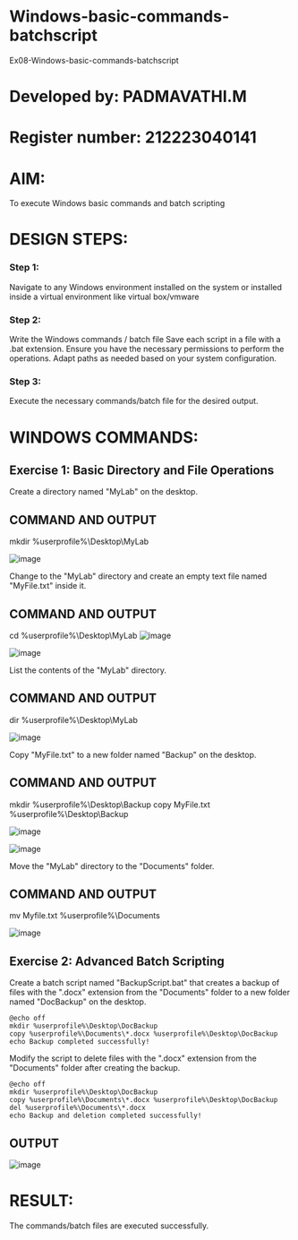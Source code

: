 # Windows-basic-commands-batchscript
Ex08-Windows-basic-commands-batchscript
# Developed by: PADMAVATHI.M
# Register number: 212223040141
# AIM:
To execute Windows basic commands and batch scripting

# DESIGN STEPS:

### Step 1:

Navigate to any Windows environment installed on the system or installed inside a virtual environment like virtual box/vmware 

### Step 2:

Write the Windows commands / batch file
Save each script in a file with a .bat extension.
Ensure you have the necessary permissions to perform the operations.
Adapt paths as needed based on your system configuration.
### Step 3:

Execute the necessary commands/batch file for the desired output. 

# WINDOWS COMMANDS:
## Exercise 1: Basic Directory and File Operations
Create a directory named "MyLab" on the desktop.


## COMMAND AND OUTPUT
mkdir %userprofile%\Desktop\MyLab

![image](https://github.com/PadmavathiMuthukumar/Windows-basic-commands-batchscript/assets/154965880/110b138d-8d42-4538-8601-324e87d4b2d3)

Change to the "MyLab" directory and create an empty text file named "MyFile.txt" inside it.


## COMMAND AND OUTPUT
cd %userprofile%\Desktop\MyLab
![image](https://github.com/PadmavathiMuthukumar/Windows-basic-commands-batchscript/assets/154965880/1db40059-38fa-4591-bf61-3f15672ffc5a)


![image](https://github.com/PadmavathiMuthukumar/Windows-basic-commands-batchscript/assets/154965880/beb6cd00-6578-4911-99db-8cb0c1d49463)

List the contents of the "MyLab" directory.


## COMMAND AND OUTPUT
dir %userprofile%\Desktop\MyLab

![image](https://github.com/PadmavathiMuthukumar/Windows-basic-commands-batchscript/assets/154965880/d94338dc-a81a-4eee-a80a-fcdede389ffb)

Copy "MyFile.txt" to a new folder named "Backup" on the desktop.

## COMMAND AND OUTPUT
mkdir %userprofile%\Desktop\Backup copy MyFile.txt %userprofile%\Desktop\Backup


![image](https://github.com/PadmavathiMuthukumar/Windows-basic-commands-batchscript/assets/154965880/df5478d2-aee9-40bd-9847-641b80df1664)

![image](https://github.com/PadmavathiMuthukumar/Windows-basic-commands-batchscript/assets/154965880/c2ecd6d7-344d-419b-9dec-f0e9304b896a)

Move the "MyLab" directory to the "Documents" folder.
## COMMAND AND OUTPUT
mv Myfile.txt %userprofile%\Documents

![image](https://github.com/PadmavathiMuthukumar/Windows-basic-commands-batchscript/assets/154965880/be3a11ff-25be-436c-9f27-0921bccd5487)
## Exercise 2: Advanced Batch Scripting
Create a batch script named "BackupScript.bat" that creates a backup of files with the ".docx" extension from the "Documents" folder to a new folder named "DocBackup" on the desktop.
```
@echo off
mkdir %userprofile%\Desktop\DocBackup
copy %userprofile%\Documents\*.docx %userprofile%\Desktop\DocBackup
echo Backup completed successfully!
```
Modify the script to delete files with the ".docx" extension from the "Documents" folder after creating the backup.
```
@echo off
mkdir %userprofile%\Desktop\DocBackup
copy %userprofile%\Documents\*.docx %userprofile%\Desktop\DocBackup
del %userprofile%\Documents\*.docx
echo Backup and deletion completed successfully!
```
## OUTPUT
![image](https://github.com/PadmavathiMuthukumar/Windows-basic-commands-batchscript/assets/154965880/c8c4d90d-f1b2-4c0f-8a2f-f98d8273620b)

# RESULT:
The commands/batch files are executed successfully.

